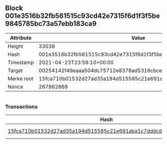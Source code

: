 ## Block 001e3516b32fb561515c93cd42e7315f6d1f3f5be9845785bc73a57ebb183ca9

Attribute | Value
--- | ---
Height | 33038
Hash | 001e3516b32fb561515c93cd42e7315f6d1f3f5be9845785bc73a57ebb183ca9
Timestamp | 2021-04-23T23:59:10+00:00
Target | 00254142f49eaaa504dc75712e8378ad5316cbcead634704b3734b6271167cc4
Merke root | 15fca710b01532d27ad35a194d515585c21e691aba1c7dddcd750139a2cbce08
Nonce | 267862869

```

```

### Transactions

Hash | Amount
--- | ---
[15fca710b01532d27ad35a194d515585c21e691aba1c7dddcd750139a2cbce08](15fca710b01532d27ad35a194d515585c21e691aba1c7dddcd750139a2cbce08.md) | 10.00000000 SKEPTI 
